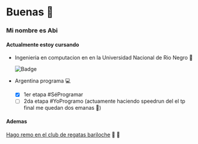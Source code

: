 # Buenas :eyes:

### Mi nombre es Abi

#### Actualmente estoy cursando
* Ingenieria en computacion en en la Universidad Nacional de Rio Negro :cowboy_hat_face:

  ![Badge](https://bit.ly/icom-badge)
* Argentina programa :computer:
  - [x] 1er etapa #SéProgramar
  - [ ] 2da etapa #YoProgramo
  (actuamente haciendo speedrun del el tp final me quedan dos emanas :cold_face:)

#### Ademas
[Hago remo en el club de regatas bariloche](https://www.bariloche2000.com/noticias/leer/bonaerenses-mendocinos-correntinos-santafesinos-y-locales-remaron-en-el-nahuel-huapi/140010) :1st_place_medal: :3rd_place_medal:

